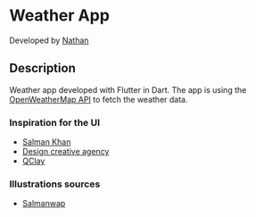 # Weather App

Developed by [Nathan](https://github.com/NathanBrodin)

## Description
Weather app developed with Flutter in Dart. The app is using the [OpenWeatherMap API](https://openweathermap.org/api) to fetch the weather data.

### Inspiration for the UI
- [Salman Khan](https://dribbble.com/shots/16515389-Weather-App-Cards)
- [Design creative agency](https://dribbble.com/shots/20331883-Concept-Weather)
- [QClay](https://dribbble.com/shots/17996688-Weather-App)

### Illustrations sources
- [Salmanwap](https://ui8.net/salmanwap/products/weather-app-cards)